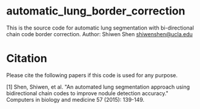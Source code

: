 # automatic_lung_border_correction

This is the source code for automatic lung segmentation with bi-directional chain code border correction.
Author: Shiwen Shen <shiwenshen@ucla.edu>

# Citation
Please cite the following papers if this code is used for any purpose.

[1] Shen, Shiwen, et al. "An automated lung segmentation approach using bidirectional chain codes to improve nodule detection accuracy." Computers in biology and medicine 57 (2015): 139-149.